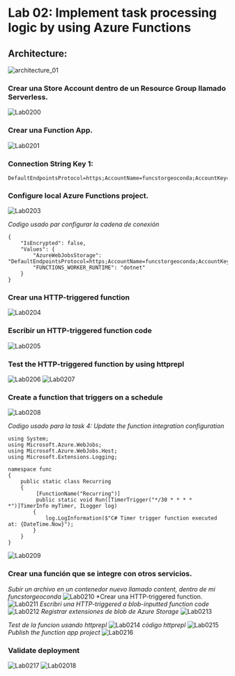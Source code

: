 # Lab 02: Implement task processing logic by using Azure Functions

## Architecture:
![architecture_01](ZZ-lab/architecture_02.png)


### Crear una Store Account dentro de un Resource Group llamado Serverless. 
![Lab0200](ZZ-lab/Lab0200.png)

### Crear una Function App. 
![Lab0201](ZZ-lab/Lab0201.png)
### Connection String Key 1:

```
DefaultEndpointsProtocol=https;AccountName=funcstorgeoconda;AccountKey=2Y+fcKbyCujCLFrR4hjgXIk9pQbEmS0yEiaMdOYNxxaiFNwxamJfvKPgDI55yne/JbJson00nar1PrqoEvG3aA==;EndpointSuffix=core.windows.net
```


### Configure local Azure Functions project.
![Lab0203](ZZ-lab/Lab0203.png)

*Codigo usado par configurar la cadena de conexión*
```
{
    "IsEncrypted": false,
    "Values": {
        "AzureWebJobsStorage": "DefaultEndpointsProtocol=https;AccountName=funcstorgeoconda;AccountKey=2Y+fcKbyCujCLFrR4hjgXIk9pQbEmS0yEiaMdOYNxxaiFNwxamJfvKPgDI55yne/JbJson00nar1PrqoEvG3aA==;EndpointSuffix=core.windows.net",
        "FUNCTIONS_WORKER_RUNTIME": "dotnet"
    }
}
```

### Crear una HTTP-triggered function
![Lab0204](ZZ-lab/Lab0204.png)
### Escribir un HTTP-triggered function code
![Lab0205](ZZ-lab/Lab0205.png)

### Test the HTTP-triggered function by using httprepl
![Lab0206](ZZ-lab/Lab0206.png)
![Lab0207](ZZ-lab/Lab0207.png)
### Create a function that triggers on a schedule
![Lab0208](ZZ-lab/Lab0208.png)

*Codigo usado para la task 4: Update the function integration configuration*
```
using System;
using Microsoft.Azure.WebJobs;
using Microsoft.Azure.WebJobs.Host;
using Microsoft.Extensions.Logging;

namespace func
{
    public static class Recurring
    {
         [FunctionName("Recurring")]
         public static void Run([TimerTrigger("*/30 * * * * *")]TimerInfo myTimer, ILogger log)
        {
            log.LogInformation($"C# Timer trigger function executed at: {DateTime.Now}");
        }
    }
}
```

![Lab0209](ZZ-lab/Lab0209.png)

### Crear una función que se integre con otros servicios.

*Subir un archivo en un contenedor nuevo llamado content, dentro de mi funcstorgeoconda*
![Lab0210](ZZ-lab/Lab0210.png)
*Crear una HTTP-triggered function.
![Lab0211](ZZ-lab/Lab0211.png)
*Escribri una HTTP-triggered a blob-inputted function code*
![Lab0212](ZZ-lab/Lab0212.png)
*Registrar extensiones de blob de Azure Storage*
![Lab0213](ZZ-lab/Lab0213.png)

*Test de la funcion usando httprepl*
![Lab0214](ZZ-lab/Lab0214.png)
*código httprepl*
![Lab0215](ZZ-lab/Lab0215.png)
*Publish the function app project*
![Lab0216](ZZ-lab/Lab0216.png)
### Validate deployment
![Lab0217](ZZ-lab/Lab0217.png)
![Lab02018](ZZ-lab/Lab02018.png)

